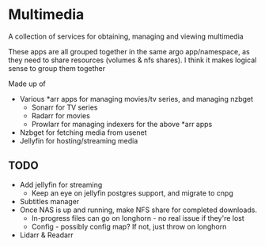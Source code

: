 # Multimedia

A collection of services for obtaining, managing and viewing multimedia

These apps are all grouped together in the same argo app/namespace, as they need to share resources (volumes & nfs shares).
I think it makes logical sense to group them together

Made up of
* Various *arr apps for managing movies/tv series, and managing nzbget
  * Sonarr for TV series
  * Radarr for movies
  * Prowlarr for managing indexers for the above *arr apps
* Nzbget for fetching media from usenet
* Jellyfin for hosting/streaming media

## TODO
* Add jellyfin for streaming
  * Keep an eye on jellyfin postgres support, and migrate to cnpg
* Subtitles manager
* Once NAS is up and running, make NFS share for completed downloads.
  * In-progress files can go on longhorn - no real issue if they're lost
  * Config - possibly config map? If not, just throw on longhorn
* Lidarr & Readarr
